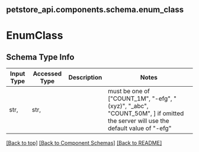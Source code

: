 <a name="top"></a>
## petstore_api.components.schema.enum_class
# EnumClass

## Schema Type Info
Input Type | Accessed Type | Description | Notes
------------ | ------------- | ------------- | -------------
str,  | str,  |  | must be one of ["COUNT_1M", "-efg", "(xyz)", "_abc", "COUNT_50M", ] if omitted the server will use the default value of "-efg"

[[Back to top]](#top) [[Back to Component Schemas]](../../../README.md#Component-Schemas) [[Back to README]](../../../README.md)
